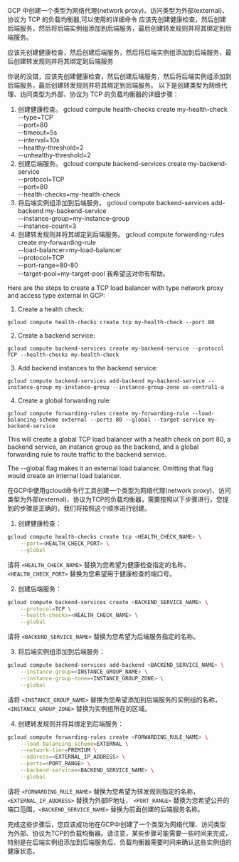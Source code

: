 GCP 中创建一个类型为网络代理(network proxy)、访问类型为外部(external)、协议为 TCP 的负载均衡器,可以使用的详细命令
应该先创建健康检查，然后创建后端服务，然后将后端实例组添加到后端服务，最后创建转发规则并将其绑定到后端服务。


应该先创建健康检查，然后创建后端服务，然后将后端实例组添加到后端服务，最后创建转发规则并将其绑定到后端服务


你说的没错，应该先创建健康检查，然后创建后端服务，然后将后端实例组添加到后端服务，最后创建转发规则并将其绑定到后端服务。
以下是创建类型为网络代理、访问类型为外部、协议为 TCP 的负载均衡器的详细步骤：
1. 创建健康检查。
gcloud compute health-checks create my-health-check \
  --type=TCP \
  --port=80 \
  --timeout=5s \
  --interval=10s \
  --healthy-threshold=2 \
  --unhealthy-threshold=2
2. 创建后端服务。
gcloud compute backend-services create my-backend-service \
  --protocol=TCP \
  --port=80 \
  --health-checks=my-health-check
3. 将后端实例组添加到后端服务。
gcloud compute backend-services add-backend my-backend-service \
  --instance-group=my-instance-group \
  --instance-count=3
4. 创建转发规则并将其绑定到后端服务。
gcloud compute forwarding-rules create my-forwarding-rule \
  --load-balancer=my-load-balancer \
  --protocol=TCP \
  --port-range=80-80 \
  --target-pool=my-target-pool
我希望这对你有帮助。


Here are the steps to create a TCP load balancer with type network proxy and access type external in GCP:

1. Create a health check:

```
gcloud compute health-checks create tcp my-health-check --port 80
```

2. Create a backend service: 

```
gcloud compute backend-services create my-backend-service --protocol TCP --health-checks my-health-check  
```

3. Add backend instances to the backend service:

```
gcloud compute backend-services add-backend my-backend-service --instance-group my-instance-group --instance-group-zone us-central1-a
```

4. Create a global forwarding rule: 

```
gcloud compute forwarding-rules create my-forwarding-rule --load-balancing-scheme external --ports 80 --global --target-service my-backend-service
```

This will create a global TCP load balancer with a health check on port 80, a backend service, an instance group as the backend, and a global forwarding rule to route traffic to the backend service.

The --global flag makes it an external load balancer. Omitting that flag would create an internal load balancer.




在GCP中使用gcloud命令行工具创建一个类型为网络代理(network proxy)、访问类型为外部(external)、协议为TCP的负载均衡器，需要按照以下步骤进行。您提到的步骤是正确的，我们将按照这个顺序进行创建。

1. 创建健康检查：
```bash
gcloud compute health-checks create tcp <HEALTH_CHECK_NAME> \
    --port=<HEALTH_CHECK_PORT> \
    --global
```
请将 `<HEALTH_CHECK_NAME>` 替换为您希望为健康检查指定的名称， `<HEALTH_CHECK_PORT>` 替换为您希望用于健康检查的端口号。

2. 创建后端服务：
```bash
gcloud compute backend-services create <BACKEND_SERVICE_NAME> \
    --protocol=TCP \
    --health-checks=<HEALTH_CHECK_NAME> \
    --global
```
请将 `<BACKEND_SERVICE_NAME>` 替换为您希望为后端服务指定的名称。

3. 将后端实例组添加到后端服务：
```bash
gcloud compute backend-services add-backend <BACKEND_SERVICE_NAME> \
    --instance-group=<INSTANCE_GROUP_NAME> \
    --instance-group-zone=<INSTANCE_GROUP_ZONE> \
    --global
```
请将 `<INSTANCE_GROUP_NAME>` 替换为您希望添加到后端服务的实例组的名称， `<INSTANCE_GROUP_ZONE>` 替换为实例组所在的区域。

4. 创建转发规则并将其绑定到后端服务：
```bash
gcloud compute forwarding-rules create <FORWARDING_RULE_NAME> \
    --load-balancing-scheme=EXTERNAL \
    --network-tier=PREMIUM \
    --address=<EXTERNAL_IP_ADDRESS> \
    --ports=<PORT_RANGE> \
    --backend-service=<BACKEND_SERVICE_NAME> \
    --global
```
请将 `<FORWARDING_RULE_NAME>` 替换为您希望为转发规则指定的名称， `<EXTERNAL_IP_ADDRESS>` 替换为外部IP地址， `<PORT_RANGE>` 替换为您希望公开的端口范围，`<BACKEND_SERVICE_NAME>` 替换为前面创建的后端服务名称。

完成这些步骤后，您应该成功地在GCP中创建了一个类型为网络代理、访问类型为外部、协议为TCP的负载均衡器。请注意，某些步骤可能需要一些时间来完成，特别是在后端实例组添加到后端服务后，负载均衡器需要时间来确认这些实例组的健康状态。

